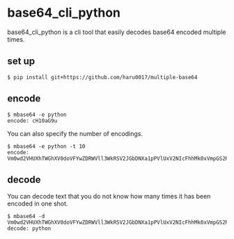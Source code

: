 # base64_cli_python
base64_cli_python is a cli tool that easily decodes base64 encoded multiple times.
## set up
```
$ pip install git+https://github.com/haru0017/multiple-base64
```
## encode
```
$ mbase64 -e python
encode: cH10aG9u
```
You can also specify the number of encodings.
```
$ mbase64 -e python -t 10
encode: Vm0wd2VHUXhTWGhXV0doVFYwZDRWVll3WkRSV2JGbDNXa1pPVlUxV2NIcFhhMk0xVmpGS2RHVkdXbFpOYWtFeFZtMTRZV015U2tWVWJHUk9ZbTFvYjFac1ZtRldNVnBXVFZWV2FHVnFRVGs9
```
## decode
You can decode text that you do not know how many times it has been encoded in one shot.
```
$ mbase64 -d Vm0wd2VHUXhTWGhXV0doVFYwZDRWVll3WkRSV2JGbDNXa1pPVlUxV2NIcFhhMk0xVmpGS2RHVkdXbFpOYWtFeFZtMTRZV015U2tWVWJHUk9ZbTFvYjFac1ZtRldNVnBXVFZWV2FHVnFRVGs9
decode: python
